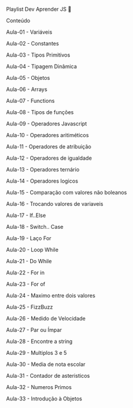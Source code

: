 Playlist Dev Aprender JS 🚀


Conteúdo

Aula-01 - Variáveis

Aula-02 - Constantes

Aula-03 - Tipos Primitivos

Aula-04 - Tipagem Dinâmica

Aula-05 - Objetos

Aula-06 - Arrays

Aula-07 - Functions

Aula-08 - Tipos de funções

Aula-09 - Operadores Javascript

Aula-10 - Operadores aritiméticos

Aula-11 - Operadores de atribuição

Aula-12 - Operadores de igualdade

Aula-13 - Operadores ternário

Aula-14 - Operadores logicos

Aula-15 - Comparação com valores não boleanos

Aula-16 - Trocando valores de variaveis

Aula-17 - If..Else

Aula-18 - Switch.. Case

Aula-19 - Laço For

Aula-20 - Loop While

Aula-21 - Do While

Aula-22 - For in

Aula-23 - For of

Aula-24 - Maximo entre dois valores

Aula-25 - FizzBuzz

Aula-26 - Medido de Velocidade

Aula-27 - Par ou Ímpar

Aula-28 - Encontre a string

Aula-29 - Multiplos 3 e 5

Aula-30 - Media de nota escolar

Aula-31 - Contador de asteristicos

Aula-32 - Numeros Primos

Aula-33 - Introdução  à Objetos
